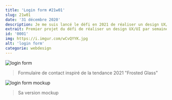 ```yaml
---
title: 'Login form #21w01'
slug: 21w01
date: '31 décembre 2020'
description: Je me suis lancé le défi en 2021 de réaliser un design UX/UI par semaine. Voici le premier de cette longue série !
extrait: Premier projet du défi de réaliser un design UX/UI par semaine pendant 6 mois ! 
id: '0001'
img: https://i.imgur.com/wCvQYYK.jpg
alt: 'login form'
categorie: webdesign
---
```


![login form](https://i.imgur.com/PzvlABF.jpg)
> Formulaire de contact inspiré de la tendance 2021 "Frosted Glass"

<div class="sep-50"></div>

![login form mockup](https://i.imgur.com/uJ6EtmM.jpg?1)
> Sa version mockup






